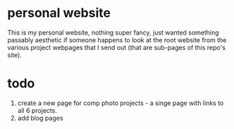 # personal website

This is my personal website, nothing super fancy, just wanted something passably aesthetic if someone happens to look at the root website from the various project webpages that I send out (that are sub-pages of this repo's site).

# todo
1. create a new page for comp photo projects - a singe page with links to all 6 projects.
2. add blog pages